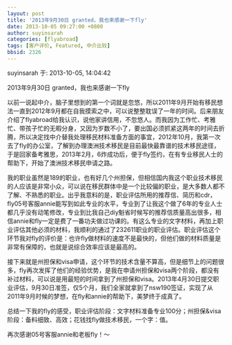 ```yaml
---
layout: post
title: '2013年9月30日 granted，我也来感谢一下fly'
date: 2013-10-05 09:27:00 +0800
author: suyinsarah
categories: [flyabroad]
tags: [客户评价, Featured, 中介比较]
bbsid: 2326
---
```


suyinsarah 于: 2013-10-05, 14:04:42

2013年9月30日 granted，我也来感谢一下fly

以前一说起中介，脑子里想到的第一个词就是忽悠，所以2011年9月开始有移民想法一直到2012年9月都在自我摸索之中，可以说整整耽误了一年的时间。后来朋友介绍了flyabroad给我认识，说他家讲信用，不忽悠人。而我因为工作忙、考雅忙、带孩子忙的无暇分身，又因为岁数不小了，要出国必须抓紧这两年的时间去折腾，所以决定找中介替我处理移民材料准备方面的事宜，2012年10月，我第一次去了fly的办公室，了解到办理澳洲技术移民是目前最快最靠谱的技术移民途径，于是回家备考雅思，2013年2月，6炸成功后，便于fly签约，在有专业移民人士的帮助下，开始了澳洲技术移民申请之路。

我的职业虽然是189的职业，也有好几个州担保，但相信国内我这个职业技术移民的人应该是非常小众，可以说在移民群体中是一个比较偏的职业，是大多数人都不了解、不熟悉的职业。出乎我意料的是，职业评估所用的推荐信、简历和cdr，fly05号客服annie能写到如此专业的水平，专业到了让我这个做了6年的专业人士都几乎没有动笔修改，专业到比我自己diy魁省时候写的推荐信质量高出很多，相信annie和fly一定是费了一番功夫做过功课的。有这么专业的文字材料，再加上职业评估其他必须的材料，我顺利的通过了232611职业的职业评估。职业评估这个环节我对fly的评价是：也许fly做材料的速度不是最快的，但他们做的材料质量是非常有保障的，也就是说综合效率应该是最高的。

接下来就是州担保和visa申请，这个环节的技术含量不算高，但是细节上的问题很多，fly再次发挥了他们的经验优势，是我在申请州担保和visa两个阶段，都没有补过材料，可以说是用最短的时间拿到了州担保和visa。2013年4月30日提交职业评估，9月30日准签，仅5个月，我们全家就拿到了nsw190签证，实现了从2011年9月时候的梦想，在fly和annie的帮助下，美梦终于成真了。

总结一下我的fly的感受，职业评估阶段：文字材料准备专业100分；州担保&visa阶段：备料细致、高效；花钱找fly做技术移民，一个字：值。

再次感谢05号客服annie和老板fly！～
